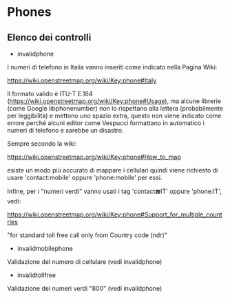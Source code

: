 # Phones

## Elenco dei controlli

- invalidphone

I numeri di telefono in Italia vanno inseriti come indicato nella Pagina Wiki:

https://wiki.openstreetmap.org/wiki/Key:phone#Italy

Il formato valido è ITU-T E.164 (https://wiki.openstreetmap.org/wiki/Key:phone#Usage), ma alcune librerie (come Google libphonenumber) non lo rispettano alla lettera (probabilmente per leggibilità) e mettono uno spazio extra, questo non viene indicato come errore perché alcuni editor come Vespucci formattano in automatico i numeri di telefono e sarebbe un disastro.

Sempre secondo la wiki:

https://wiki.openstreetmap.org/wiki/Key:phone#How_to_map

esiste un modo più accurato di mappare i cellulari quindi viene richiesto di usare 'contact:mobile' oppure 'phone:mobile' per essi.

Infine, per i "numeri verdi" vanno usati i tag 'contact:phone:IT' oppure 'phone:IT', vedi:

https://wiki.openstreetmap.org/wiki/Key:phone#Support_for_multiple_countries

"for standard toll free call only from Country code (ndr)"

- invalidmobilephone

Validazione del numero di cellulare (vedi invalidphone)

- invalidtollfree

Validazione dei numeri verdi "800" (vedi invalidphone)

